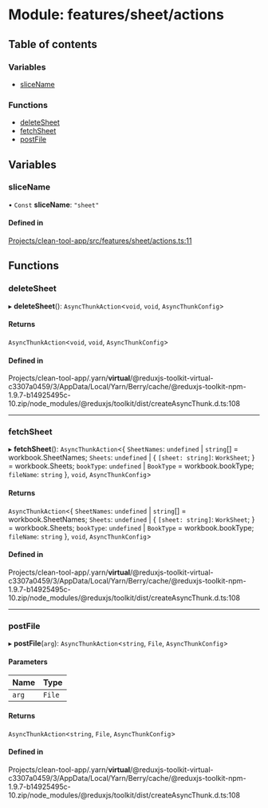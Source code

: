 # Module: features/sheet/actions

## Table of contents

### Variables

- [sliceName](../wiki/features.sheet.actions#slicename)

### Functions

- [deleteSheet](../wiki/features.sheet.actions#deletesheet)
- [fetchSheet](../wiki/features.sheet.actions#fetchsheet)
- [postFile](../wiki/features.sheet.actions#postfile)

## Variables

### sliceName

• `Const` **sliceName**: ``"sheet"``

#### Defined in

[Projects/clean-tool-app/src/features/sheet/actions.ts:11](https://github.com/yuckyh/clean-tool-app/)

## Functions

### deleteSheet

▸ **deleteSheet**(): `AsyncThunkAction`<`void`, `void`, `AsyncThunkConfig`\>

#### Returns

`AsyncThunkAction`<`void`, `void`, `AsyncThunkConfig`\>

#### Defined in

Projects/clean-tool-app/.yarn/__virtual__/@reduxjs-toolkit-virtual-c3307a0459/3/AppData/Local/Yarn/Berry/cache/@reduxjs-toolkit-npm-1.9.7-b14925495c-10.zip/node_modules/@reduxjs/toolkit/dist/createAsyncThunk.d.ts:108

___

### fetchSheet

▸ **fetchSheet**(): `AsyncThunkAction`<{ `SheetNames`: `undefined` \| `string`[] = workbook.SheetNames; `Sheets`: `undefined` \| { `[sheet: string]`: `WorkSheet`;  } = workbook.Sheets; `bookType`: `undefined` \| `BookType` = workbook.bookType; `fileName`: `string`  }, `void`, `AsyncThunkConfig`\>

#### Returns

`AsyncThunkAction`<{ `SheetNames`: `undefined` \| `string`[] = workbook.SheetNames; `Sheets`: `undefined` \| { `[sheet: string]`: `WorkSheet`;  } = workbook.Sheets; `bookType`: `undefined` \| `BookType` = workbook.bookType; `fileName`: `string`  }, `void`, `AsyncThunkConfig`\>

#### Defined in

Projects/clean-tool-app/.yarn/__virtual__/@reduxjs-toolkit-virtual-c3307a0459/3/AppData/Local/Yarn/Berry/cache/@reduxjs-toolkit-npm-1.9.7-b14925495c-10.zip/node_modules/@reduxjs/toolkit/dist/createAsyncThunk.d.ts:108

___

### postFile

▸ **postFile**(`arg`): `AsyncThunkAction`<`string`, `File`, `AsyncThunkConfig`\>

#### Parameters

| Name | Type |
| :------ | :------ |
| `arg` | `File` |

#### Returns

`AsyncThunkAction`<`string`, `File`, `AsyncThunkConfig`\>

#### Defined in

Projects/clean-tool-app/.yarn/__virtual__/@reduxjs-toolkit-virtual-c3307a0459/3/AppData/Local/Yarn/Berry/cache/@reduxjs-toolkit-npm-1.9.7-b14925495c-10.zip/node_modules/@reduxjs/toolkit/dist/createAsyncThunk.d.ts:108
